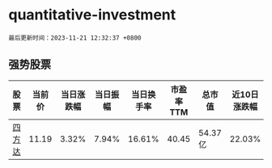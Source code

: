 # quantitative-investment

`最后更新时间：2023-11-21 12:32:37 +0800`

## 强势股票

|股票|当前价|当日涨跌幅|当日振幅|当日换手率|市盈率TTM|总市值|近10日涨跌幅|
|----|----|----|----|----|----|----|----|
|[四方达](https://xueqiu.com/S/SZ300179)|11.19|3.32%|7.94%|16.61%|40.45|54.37亿|22.03%|

